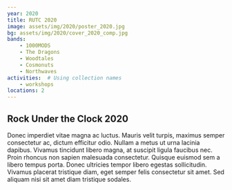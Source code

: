 ```yaml
---
year: 2020
title: RUTC 2020
image: assets/img/2020/poster_2020.jpg
bg: assets/img/2020/cover_2020_comp.jpg
bands:
    - 1000MODS
    - The Dragons
    - Woodtales
    - Cosmonuts
    - Northwaves
activities:  # Using collection names
    - workshops
locations: 2
---
```

<h2>Rock Under the Clock 2020</h2>

Donec imperdiet vitae magna ac luctus. Mauris velit turpis, maximus semper consectetur ac, dictum efficitur odio. Nullam a metus ut urna lacinia dapibus. Vivamus tincidunt libero magna, at suscipit ligula faucibus nec. Proin rhoncus non sapien malesuada consectetur. Quisque euismod sem a libero tempus porta. Donec ultricies tempor libero egestas sollicitudin. Vivamus placerat tristique diam, eget semper felis consectetur sit amet. Sed aliquam nisi sit amet diam tristique sodales.